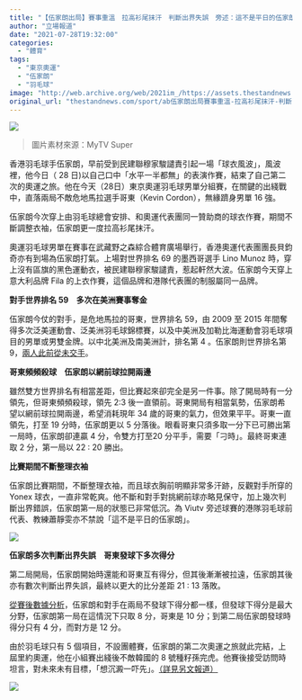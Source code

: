 ```yaml
---
title: "【伍家朗出局】賽事重溫　拉高衫尾抹汗　判斷出界失誤　旁述：這不是平日的伍家朗"
author: "立場報道"
date: "2021-07-28T19:32:00"
categories:
  - "體育"
tags:
  - "東京奧運"
  - "伍家朗"
  - "羽毛球"
image: "http://web.archive.org/web/2021im_/https://assets.thestandnews.com/media/photos/24-24_copy.png"
original_url: "thestandnews.com/sport/ab伍家朗出局賽事重溫-拉高衫尾抹汗-判斷出界失誤-旁述這不是平日的伍家朗"
---
```

![](http://web.archive.org/web/2021im_/https://assets.thestandnews.com/media/photos/24-24_copy.png)
> 圖片素材來源：MyTV Super

香港羽毛球手伍家朗，早前受到民建聯穆家駿譴責引起一場「球衣風波」，風波裡，他今日（ 28 日)以自己口中「水平一半都無」的表演作賽，結束了自己第二次的奧運之旅。他在今天（28日）東京奧運羽毛球男單分組賽，在關鍵的出綫戰中，直落兩局不敵危地馬拉選手哥東（Kevin Cordon），無緣躋身男單 16 強。

伍家朗今次穿上由羽毛球總會安排、和奧運代表團同一贊助商的球衣作賽，期間不斷調整衣袖，伍家朗更一度拉高衫尾抹汗。

奧運羽毛球男單在賽事在武藏野之森綜合體育廣場舉行，香港奧運代表團團長貝鈞奇亦有到場為伍家朗打氣。上場對世界排名 69 的墨西哥選手 Lino Munoz 時，穿上沒有區旗的黑色運動衣，被民建聯穆家駿譴責，惹起軒然大波。伍家朗今天穿上意大利品牌 Fila 的上衣作賽，這個品牌和港隊代表團的制服屬同一品牌。

**對手世界排名 59　多次在美洲賽事奪金**

伍家朗今仗的對手，是危地馬拉的哥東，世界排名 59，由 2009 至 2015 年間奪得多次泛美運動會、泛美洲羽毛球錦標賽，以及中美洲及加勒比海運動會羽毛球項目的男單或男雙金牌。以中北美洲及南美洲計，排名第 4 。伍家朗則世界排名第 9，[兩人此前從未交手](http://web.archive.org/web/20210729025303/https://bwf.tournamentsoftware.com/ranking/headtohead.aspx?id=209B123F-AA87-41A2-BC3E-CB57133E64CC)。

**哥東頻頻殺球**　**伍家朗以網前球拉開兩邊**

雖然雙方世界排名有相當差距，但比賽起來卻完全是另一件事。除了開局時有一分領先，但哥東頻頻殺球，領先 2:3 後一直領前。哥東開局有相當氣勢，伍家朗希望以網前球拉開兩邊，希望消耗現年 34 歲的哥東的氣力，但效果平平。哥東一直領先，打至 19 分時，伍家朗更以 5 分落後。眼看哥東只須多取一分下已可勝出第一局時，伍家朗卻連贏 4 分，令雙方打至20 分平手，需要「刁時」。最終哥東連取 2 分，第一局以 22 : 20 勝出。

**比賽期間不斷整理衣袖**

伍家朗比賽期間，不斷整理衣袖，而且球衣胸前明顯非常多汗跡，反觀對手所穿的 Yonex 球衣，一直非常乾爽。他不斷和對手對挑網前球亦略見保守，加上幾次判斷出界錯誤，伍家朗第一局的狀態已非常低沉。為 Viutv 旁述球賽的港隊羽毛球前代表、教練蕭靜雯亦不禁說「這不是平日的伍家朗」。

![](http://web.archive.org/web/2021im_/https://assets.thestandnews.com/media/photos/Screenshot_2021-07-28_at_5.35.21_PM.png)

**伍家朗多次判斷出界失誤　哥東發球下多次得分**

第二局開局，伍家朗開始時還能和哥東互有得分，但其後漸漸被拉遠，伍家朗其後亦有數次判斷出界失誤，最終以更大的比分差距 21 : 13 落敗。

[從賽後數據分析](http://web.archive.org/web/20210729025303/https://olympics.com/tokyo-2020/olympic-games/en/results/badminton/results-men-s-singles-gpc-000100-.htm)，伍家朗和對手在兩局不發球下得分都一樣，但發球下得分是最大分野，伍家朗第一局在這情況下只取 8 分，哥東是 10 分；到第二局伍家朗發球時得分只有 4 分，而對方是 12 分。

由於羽毛球只有 5 個項目，不設團體賽，伍家朗的第二次奧運之旅就此完結，上屆里約奧運，他在小組賽出綫後不敵韓國的 8 號種籽孫完虎。他賽後接受訪問時坦言，對未來未有目標，「想沉澱一吓先」。[（詳見另文報道）](../../sport/a_%E6%9D%B1%E4%BA%AC%E5%A5%A7%E9%81%8B%E4%BC%8D%E5%AE%B6%E6%9C%97%E5%A4%B1%E6%BA%96%E7%84%A1%E7%B7%A3%E6%99%89%E7%B4%9A-%E7%84%A1%E5%90%A6%E8%AA%8D%E5%9B%A0%E7%90%83%E8%A1%A3%E9%A2%A8%E6%B3%A2%E5%BD%B1%E9%9F%BF%E5%BF%83%E6%85%8B)

![](http://web.archive.org/web/2021im_/https://assets.thestandnews.com/media/photos/Screenshot_2021-07-28_at_7.15.03_PM.png)